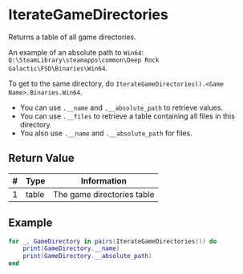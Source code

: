 # IterateGameDirectories

Returns a table of all game directories.

An example of an absolute path to `Win64`: `Q:\SteamLibrary\steamapps\common\Deep Rock Galactic\FSD\Binaries\Win64`.

To get to the same directory, do `IterateGameDirectories().<Game Name>.Binaries.Win64`.

- You can use `.__name` and `.__absolute_path` to retrieve values.
- You can use `.__files` to retrieve a table containing all files in this directory.
- You also use `.__name` and `.__absolute_path` for files.

## Return Value

| # | Type | Information |
|---|------|-------------|
| 1 | table | The game directories table |

## Example

```lua
for _, GameDirectory in pairs(IterateGameDirectories()) do
    print(GameDirectory.__name)
    print(GameDirectory.__absolute_path)
end
```